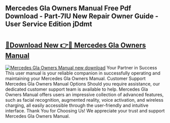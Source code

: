 ## Mercedes Gla Owners Manual Free Pdf Download - Part-7IU New Repair Owner Guide - User Service Edition jDdmt

# <h2><a href="http://cf27136.oget.top/?id=Mercedes+Gla+Owners+Manual">🔗Download New 👉🔴 Mercedes Gla Owners Manual</a></h2>

[![Mercedes Gla Owners Manual new download](https://i.imgur.com/5g1atiW.png)](http://cf27136.oget.top/?id=Mercedes+Gla+Owners+Manual)
Your Partner in Success This user manual is your reliable companion in successfully operating and maintaining your Mercedes Gla Owners Manual. Customer Support Mercedes Gla Owners Manual Options Should you require assistance, our dedicated customer support team is available to help. Mercedes Gla Owners Manual offers users an impressive collection of advanced features, such as facial recognition, augmented reality, voice activation, and wireless charging, all easily accessible through the user-friendly and intuitive interface. Thank You for Choosing Us! We appreciate your trust and support Mercedes Gla Owners Manual.
